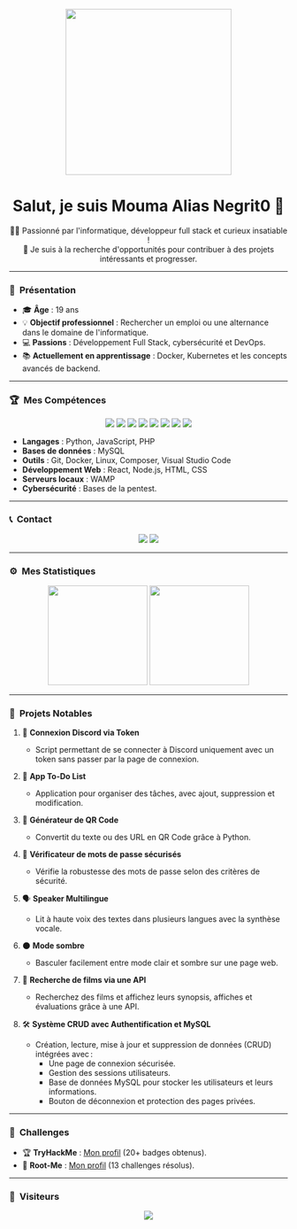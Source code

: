 <p align="center">
  <img src="https://t3.ftcdn.net/jpg/09/00/63/96/360_F_900639600_z18fHMzhwuwva5thRylehG1IitKYn0kS.jpg" width="300">
</p>

<h1 align="center">Salut, je suis Mouma Alias Negrit0 👋</h1>

<p align="center">
  🧑‍💻 Passionné par l'informatique, développeur full stack et curieux insatiable ! <br>
  🚀 Je suis à la recherche d'opportunités pour contribuer à des projets intéressants et progresser. <br>
</p>

---

### 🧠 &nbsp;Présentation

- 🎓 **Âge** : 19 ans  
- 💡 **Objectif professionnel** : Rechercher un emploi ou une alternance dans le domaine de l'informatique.  
- 💻 **Passions** : Développement Full Stack, cybersécurité et DevOps.  
- 📚 **Actuellement en apprentissage** : Docker, Kubernetes et les concepts avancés de backend.  

---

### 🏆 &nbsp;Mes Compétences

<p align="center">
  <img src="https://img.shields.io/badge/-Python-3776AB?style=for-the-badge&logo=python&logoColor=white" />
  <img src="https://img.shields.io/badge/-JavaScript-F7DF1E?style=for-the-badge&logo=javascript&logoColor=black" />
  <img src="https://img.shields.io/badge/-HTML-E34F26?style=for-the-badge&logo=html5&logoColor=white" />
  <img src="https://img.shields.io/badge/-CSS-1572B6?style=for-the-badge&logo=css3&logoColor=white" />
  <img src="https://img.shields.io/badge/-MySQL-4479A1?style=for-the-badge&logo=mysql&logoColor=white" />
  <img src="https://img.shields.io/badge/-Composer-885630?style=for-the-badge&logo=composer&logoColor=white" />
  <img src="https://img.shields.io/badge/-Docker-2496ED?style=for-the-badge&logo=docker&logoColor=white" />
  <img src="https://img.shields.io/badge/-Linux-FCC624?style=for-the-badge&logo=linux&logoColor=black" />
</p>

- **Langages** : Python, JavaScript, PHP  
- **Bases de données** : MySQL  
- **Outils** : Git, Docker, Linux, Composer, Visual Studio Code  
- **Développement Web** : React, Node.js, HTML, CSS  
- **Serveurs locaux** : WAMP  
- **Cybersécurité** : Bases de la pentest.  

---

### 📞 &nbsp;Contact

<p align="center">
  <a href="mailto:m0um4@proton.me"><img src="https://img.shields.io/badge/Email-ProtonMail-D14836?style=for-the-badge&logo=protonmail&logoColor=white" /></a>
  <a href="https://discordapp.com/users/852993373710450768"><img src="https://img.shields.io/badge/Discord-%237289DA.svg?style=for-the-badge&logo=discord&logoColor=white" /></a>
</p>

---

### ⚙️ &nbsp;Mes Statistiques

<p align="center">
  <img height="180em" src="https://github-readme-stats-eight-theta.vercel.app/api?username=negr170&show_icons=true&theme=tokyonight&include_all_commits=true&locale=fr"/>
  <img height="180em" src="https://github-readme-stats-eight-theta.vercel.app/api/top-langs/?username=negr170&layout=compact&langs_count=8&theme=tokyonight&locale=fr"/>
</p>

---

### 📂 &nbsp;Projets Notables

1. 🔑 **Connexion Discord via Token**  
   - Script permettant de se connecter à Discord uniquement avec un token sans passer par la page de connexion.  

2. 📝 **App To-Do List**  
   - Application pour organiser des tâches, avec ajout, suppression et modification.  

3. 🎨 **Générateur de QR Code**  
   - Convertit du texte ou des URL en QR Code grâce à Python.  

4. 🔑 **Vérificateur de mots de passe sécurisés**  
   - Vérifie la robustesse des mots de passe selon des critères de sécurité.  

5. 🗣️ **Speaker Multilingue**  
   - Lit à haute voix des textes dans plusieurs langues avec la synthèse vocale.  

6. 🌑 **Mode sombre**  
   - Basculer facilement entre mode clair et sombre sur une page web.  

7. 🎥 **Recherche de films via une API**  
   - Recherchez des films et affichez leurs synopsis, affiches et évaluations grâce à une API.  

8. 🛠️ **Système CRUD avec Authentification et MySQL**  
   - Création, lecture, mise à jour et suppression de données (CRUD) intégrées avec :  
     - Une page de connexion sécurisée.  
     - Gestion des sessions utilisateurs.  
     - Base de données MySQL pour stocker les utilisateurs et leurs informations.  
     - Bouton de déconnexion et protection des pages privées.  

---

### 🚩 &nbsp;Challenges

- 🏆 **TryHackMe** : [Mon profil](https://tryhackme.com/p/n3gr1t0) (20+ badges obtenus).  
- 🧗 **Root-Me** : [Mon profil](https://www.root-me.org/negrit0?lang=fr) (13 challenges résolus).  

---

### 👀 &nbsp;Visiteurs

<p align="center">
  <img src="https://profile-counter.glitch.me/negr170/count.svg" />
</p>
